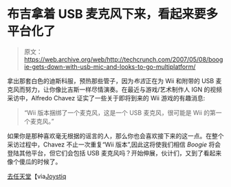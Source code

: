 # 布吉拿着 USB 麦克风下来，看起来要多平台化了

> 原文：<https://web.archive.org/web/http://techcrunch.com/2007/05/08/boogie-gets-down-with-usb-mic-and-looks-to-go-multiplatform/>

拿出那套白色的迪斯科服，预热那些管子，因为*布吉*正在为 Wii 和附带的 USB 麦克风而努力，让你像比吉斯一样尽情演奏。在最近与游戏/艺术制作人 IGN 的视频采访中，Alfredo Chavez 证实了一些关于即将到来的 Wii 游戏的有趣消息:

> “Wii 版本捆绑了一个麦克风，这是一个 USB 麦克风，很可能是 Wii 的第一个麦克风。”

如果你是那种喜欢毫无根据的谣言的人，那么你也会喜欢接下来的这一点。在整个采访过程中，Chavez 不止一次重复“Wii 版本”,因此这将使我们相信 *Boogie* 将会登陆其他平台，但它们会包括 USB 麦克风吗？开始伸展，伙计们，又到了看起来像个傻瓜的时候了。

[去任天堂](https://web.archive.org/web/20151223122918/http://gonintendo.com/?p=17360)【via[Joystiq](https://web.archive.org/web/20151223122918/http://www.joystiq.com/2007/05/07/boogie-comes-with-usb-headset/)